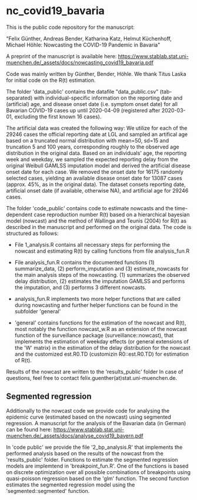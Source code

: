 # nc_covid19_bavaria

This is the public code repository for the manuscript:

"Felix Günther, Andreas Bender, Katharina Katz, Helmut Küchenhoff, Michael Höhle: Nowcasting the COVID-19 Pandemic in Bavaria"

A preprint of the manuscript is available here:
https://www.stablab.stat.uni-muenchen.de/_assets/docs/nowcasting_covid19_bavaria.pdf

Code was mainly written by Günther, Bender, Höhle. We thank Titus Laska for initial code on the R(t) estimation.

The folder 'data_public' contains the datafile "data_public.csv" (tab-separated) with individual-specific information on the
reporting date and (artificial) age, and disease onset date (i.e. symptom onset date) for all Bavarian COVID-19 cases up
until 2020-04-09 (registered after 2020-03-01, excluding the first known 16 cases).

The artificial data was created the following way:
We utilize for each of the 29246 cases the official reporting date at LGL and sampled an artifical age based on a truncated normal distribution with mean=50, sd=15 and truncation 5 and 100 years, corresponding roughly to the observed age distribution in the original data. Based on an individuals' age, the reporting week and weekday, we sampled the expected reporting delay from the original Weibull GAMLSS imputation model and derived the artificial disease onset date for each case.
We removed the onset date for 16175 randomly selected cases, yielding an available disease onset date for 13087 cases (approx. 45%, as in the original data).
The dataset consets reporting date, artificial onset date (if available, otherwise NA), and artificial age for 29246 cases.

The folder 'code_public' contains code to estimate nowcasts and the time-dependent case reproduction number R(t)
based on a hierarchical bayesian model (nowcast) and the method of Wallinga and Teunis (2004) for R(t) as described
in the manuscript and performed on the original data. The code is structured as follows:

- File 1_analysis.R contains all necessary steps for performing the nowcast and estimating R(t) by calling functions from file analysis_fun.R

- File analysis_fun.R contains the documented functions (1) summarize_data, (2) perform_imputation and (3) estimate_nowcasts for the main analysis steps of the nowcasting. (1) summarizes the observed delay distribution, (2) estimates the imputation GAMLSS and performs the imputation, and (3) performs 3 different nowcasts.

- analysis_fun.R implements two more helper functions that are called during nowcasting and further helper functions can be found in the subfolder 'general'

- 'general' contains functions for the estimation of the nowcast and R(t), most notably the function nowcast_w.R as an extension of the nowcast function of the surveillance package (surveillance::nowcast), that implements the estimation of weekday effects (or general extensions of the 'W' matrix) in the estimation of the delay distribution for the nowcast and the customized est.R0.TD (customizin R0::est.R0.TD) for estimation of R(t).

Results of the nowcast are written to the 'results_public' folder
In case of questions, feel free to contact felix.guenther(at)stat.uni-muenchen.de.

## Segmented regression
Additionally to the nowcast code we provide code for analysing the epidemic curve (estimated based on the nowcast) using segmented regression. A manuscript for the analysis of the Bavarian data (in German) can be found here:
https://www.stablab.stat.uni-muenchen.de/_assets/docs/analyse_covid19_bayern.pdf

In 'code public' we provide the file '2_bp_analysis.R' that implements the performed analysis based on the results of the nowcast from the 'results_public' folder. 
Functions to estimate the segmented regression models are implemtend in 'breakpoint_fun.R'. One of the functions is based on discrete optimization over all possible combinations of breakpoints using quasi-poisson regression based on the 'glm' function. The second function estimates the segmented regression model using the 'segmented::segmented' function.


